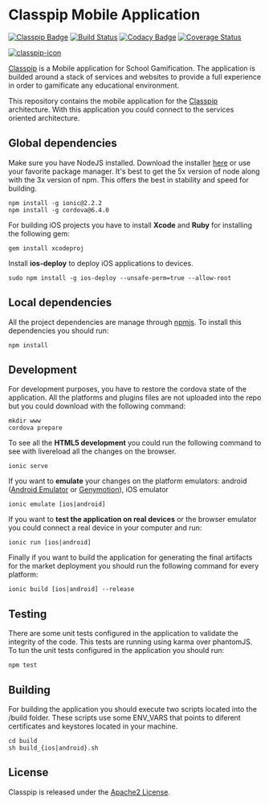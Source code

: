 # Classpip Mobile Application

[![Classpip Badge](https://img.shields.io/badge/classpip-mobile-brightgreen.svg)](https://github.com/classpip/classpip-mobile)
[![Build Status](https://travis-ci.org/classpip/classpip-mobile.svg?branch=master)](https://travis-ci.org/classpip/classpip-mobile)
[![Codacy Badge](https://api.codacy.com/project/badge/Grade/65b8b3d1b7234b14b6d05db424ce6f09)](https://www.codacy.com/app/classpip/classpip-mobile?utm_source=github.com&amp;utm_medium=referral&amp;utm_content=classpip/classpip-mobile&amp;utm_campaign=Badge_Grade)
[![Coverage Status](https://coveralls.io/repos/github/classpip/classpip-mobile/badge.svg?branch=master)](https://coveralls.io/github/classpip/classpip-mobile?branch=master)

[![classpip-icon](https://github.com/classpip/classpip/raw/master/resources/icontext-land.png)](http://www.classpip.com/)

[Classpip](https://www.classpip.com) is a Mobile application for School Gamification. The application is builded around a stack of services and websites to provide a full experience in order to gamificate any educational environment.

This repository contains the mobile application for the [Classpip](https://www.classpip.com) architecture. With this application you could connect to the services oriented architecture.

## Global dependencies

Make sure you have NodeJS installed. Download the installer [here](https://nodejs.org/dist/latest-v5.x/) or use your favorite package manager. It's best to get the 5x version of node along with the 3x version of npm. This offers the best in stability and speed for building.

```
npm install -g ionic@2.2.2
npm install -g cordova@6.4.0
```

For building iOS projects you have to install **Xcode** and **Ruby** for installing the following gem:

```
gem install xcodeproj
```

Install **ios-deploy** to deploy iOS applications to devices.

```
sudo npm install -g ios-deploy --unsafe-perm=true --allow-root
```

## Local dependencies

All the project dependencies are manage through [npmjs](https://www.npmjs.com/). To install this dependencies you should run:

```
npm install
```

## Development

For development purposes, you have to restore the cordova state of the application. All the platforms and plugins files are not uploaded into the repo but you could download with the following command:

```
mkdir www
cordova prepare
```

To see all the **HTML5 development** you could run the following command to see with livereload all the changes on the browser.

```
ionic serve
```

If you want to **emulate** your changes on the platform emulators: android ([Android Emulator](https://developer.android.com/studio/run/emulator.html) or [Genymotion](https://www.genymotion.com/)), iOS emulator

```
ionic emulate [ios|android]
```

If you want to **test the application on real devices** or the browser emulator you could connect a real device in your computer and run:

```
ionic run [ios|android]
```

Finally if you want to build the application for generating the final artifacts for the market deployment you should run the following command for every platform:

```
ionic build [ios|android] --release
```

## Testing

There are some unit tests configured in the application to validate the integrity of the code. This tests are running using karma over phantomJS. To tun the unit tests configured in the application you should run:

```
npm test
```

## Building

For building the application you should execute two scripts located into the /build folder. These scripts use some ENV_VARS that points to diferent certificates and keystores located in your machine.

```
cd build
sh build_{ios|android}.sh
```

## License

Classpip is released under the [Apache2 License](https://github.com/classpip/classpip-mobile/blob/master/LICENSE).
